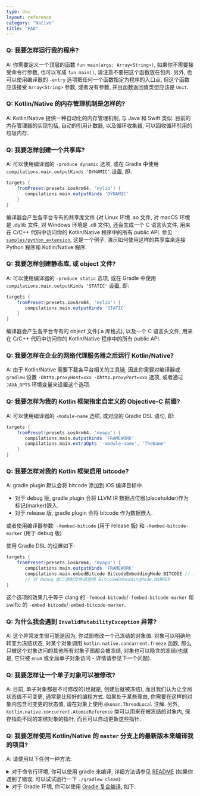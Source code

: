 ```yaml
---
type: doc
layout: reference
category: "Native"
title: "FAQ"
---
```



### Q: 我要怎样运行我的程序?

A: 你需要定义一个顶层的函数 `fun main(args: Array<String>)`, 如果你不需要接受命令行参数, 也可以写成 `fun main()`, 请注意不要把这个函数放在包内.
另外, 也可以使用编译器的 `-entry` 选项把任何一个函数指定为程序的入口点, 但这个函数应该接受 `Array<String>` 参数, 或者没有参数, 并且函数返回值类型应该是 `Unit`.


### Q: Kotlin/Native 的内存管理机制是怎样的?

A: Kotlin/Native 提供一种自动化的内存管理机制, 与 Java 和 Swift 类似.
目前的内存管理器的实现包括, 自动的引用计数器, 以及循环收集器, 可以回收循环引用的垃圾内存.


### Q: 我要怎样创建一个共享库?

A: 可以使用编译器的 `-produce dynamic` 选项, 或在 Gradle 中使用 `compilations.main.outputKinds 'DYNAMIC'` 设置, 即:
```groovy
targets {
    fromPreset(presets.iosArm64, 'mylib') {
       compilations.main.outputKinds 'DYNAMIC'
    }
}
```
编译器会产生各平台专有的共享库文件 (对 Linux 环境 .so 文件, 对 macOS 环境是 .dylib 文件,  对 Windows 环境是 .dll 文件),
还会生成一个 C 语言头文件, 用来在 C/C++ 代码中访问你的 Kotlin/Native 程序中的所有 public API.
参见 [`samples/python_extension`](https://github.com/JetBrains/kotlin-native/tree/master/samples/python_extension), 这是一个例子, 演示如何使用这样的共享库来连接 Python 程序和 Kotlin/Native 程序.


### Q: 我要怎样创建静态库, 或 object 文件?

A: 可以使用编译器的 `-produce static` 选项, 或在 Gradle 中使用 `compilations.main.outputKinds 'STATIC'` 设置, 即:
```groovy
targets {
    fromPreset(presets.iosArm64, 'mylib') {
       compilations.main.outputKinds 'STATIC'
    }
}
```
编译器会产生各平台专有的 object 文件(.a 库格式), 以及一个 C 语言头文件, 用来在 C/C++ 代码中访问你的 Kotlin/Native 程序中的所有 public API.


### Q: 我要怎样在企业的网络代理服务器之后运行 Kotlin/Native?

A: 由于 Kotlin/Native 需要下载各平台相关的工具链, 因此你需要对编译器或 `gradlew` 设置 `-Dhttp.proxyHost=xxx -Dhttp.proxyPort=xxx` 选项,
或者通过 `JAVA_OPTS` 环境变量来设置这个选项.


### Q: 我要怎样为我的 Kotlin 框架指定自定义的 Objective-C 前缀?

A: 可以使用编译器的 `-module-name` 选项, 或对应的 Gradle DSL 语句, 即:

<div class="sample" markdown="1" theme="idea" mode="groovy">

```groovy
targets {
    fromPreset(presets.iosArm64, 'myapp') {
       compilations.main.outputKinds 'FRAMEWORK'
       compilations.main.extraOpts '-module-name', 'TheName'
    }
}
```

</div>

### Q: 我要怎样对我的 Kotlin 框架启用 bitcode?

A: gradle plugin 默认会将 bitcode 添加到 iOS 编译目标中.
 * 对于 debug 版, gradle plugin 会将 LLVM IR 数据占位器(placeholder)作为标记(marker)嵌入.
 * 对于 release 版, gradle plugin 会将 bitcode 作为数据嵌入.

或者使用编译器参数: `-Xembed-bitcode` (用于 release 版) 和 `-Xembed-bitcode-marker` (用于 debug 版)

使用 Gradle DSL 的设置如下:
<div class="sample" markdown="1" theme="idea" mode="groovy">

```groovy
targets {
    fromPreset(presets.iosArm64, 'myapp') {
       compilations.main.outputKinds 'FRAMEWORK'
       compilations.main.embedBitcode BitcodeEmbeddingMode.BITCODE // 对 release 版二进制文件请使用这个命令
       // 对 debug 版二进制文件请使用 BitcodeEmbeddingMode.MARKER
}
```

这个选项的效果几乎等于 clang 的 `-fembed-bitcode`/`-fembed-bitcode-marker` 和 swiftc 的 `-embed-bitcode`/`-embed-bitcode-marker`.

</div>

### Q: 为什么我会遇到 `InvalidMutabilityException` 异常?

A: 这个异常发生很可能是因为, 你试图修改一个已冻结的对象值. 对象可以明确地转变为冻结状态, 对某个对象调用 `kotlin.native.concurrent.freeze` 函数,
那么只被这个对象访问的其他所有对象子图都会被冻结, 对象也可以隐含的冻结(也就是, 它只被 `enum` 或全局单子对象访问 - 详情请参见下一个问题).


### Q: 我要怎样让一个单子对象可以被修改?

A: 目前, 单子对象都是不可修改的(也就是, 创建后就被冻结), 而且我们认为让全局状态值不可变更, 通常是比较好的编程方式.
如果处于某些理由, 你需要在这样的对象内包含可变更的状态值, 请在对象上使用 `@konan.ThreadLocal` 注解.
另外, `kotlin.native.concurrent.AtomicReference` 类可以用来在被冻结的对象内, 保存指向不同的冻结对象的指针, 而且可以自动更新这些指针.

### Q: 我要怎样使用 Kotlin/Native 的 `master` 分支上的最新版本来编译我的项目?

A: 请使用以下任何一种方法:

<details>

<summary>对于命令行环境, 你可以使用 gradle 来编译, 详细方法请参见 <a href="https://github.com/JetBrains/kotlin-native/blob/master/README.md">README</a> (如果你遇到了错误, 可以试试运行一下 <code>./gradlew clean</code>):</summary>

<div class="sample" markdown="1" theme="idea" mode="shell">

```bash
./gradlew dependencies:update
./gradlew dist distPlatformLibs
```

</div>

编译完成后, 在你本地的 Kotlin/Native git 仓库内会生成 `dist` 目录, 你可以设置 `KONAN_HOME` 环境变量, 让它指向这个目录.

</details>

<details>
<summary>对于 Gradle 环境, 你可以使用 <a href="https://docs.gradle.org/current/userguide/composite_builds.html">Gradle 复合编译</a>, 如下:</summary>

<div class="sample" markdown="1" theme="idea" mode="shell">


```bash
# 设置 kotlin-native 的 git 仓库 clone 到你本地后的路径
export KONAN_REPO=$PWD/../kotlin-native

# 这个命令请只执行一次, 因为它会消耗大量时间, 如果上一次执行完毕之后没有发生大的修改, 那么你可以删除 `clean` 任务
pushd $KONAN_REPO && git pull && ./gradlew clean dependencies:update dist distPlatformLibs && popd

#在你的项目内, 你需要设置 org.jetbrains.kotlin.native.home 属性, 然后把 shared 和 gradle-plugin 作为复合编译引入进来
./gradlew check -Porg.jetbrains.kotlin.native.home=$KONAN_REPO/dist --include-build $KONAN_REPO/shared --include-build $KONAN_REPO/tools/kotlin-native-gradle-plugin
```

</div>

</details>
